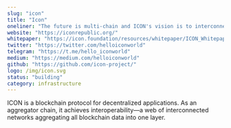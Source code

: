 ```yaml
---
slug: "icon"
title: "Icon"
oneliner: "The future is multi-chain and ICON's vision is to interconnect all blockchain networks using our BTP technology."
website: "https://iconrepublic.org/"
whitepaper: "https://icon.foundation/resources/whitepaper/ICON_Whitepaper_EN.pdf"
twitter: "https://twitter.com/helloiconworld"
telegram: "https://t.me/hello_iconworld"
medium: "https://medium.com/helloiconworld"
github: "https://github.com/icon-project/"
logo: /img/icon.svg
status: "building"
category: infrastructure
---
```


ICON is a blockchain protocol for decentralized applications. As an aggregator chain, it achieves interoperability—a web of interconnected networks aggregating all blockchain data into one layer.
